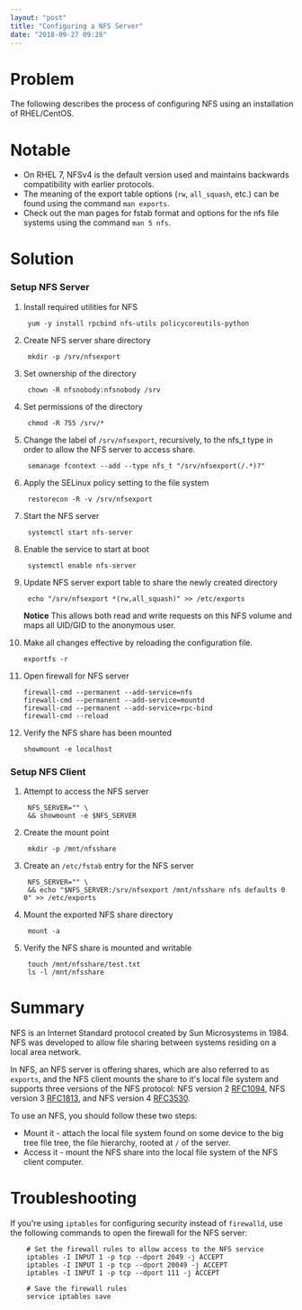 ```yaml
---
layout: "post"
title: "Configuring a NFS Server"
date: "2018-09-27 09:28"
---
```


# Problem

The following describes the process of configuring NFS using an installation of RHEL/CentOS.

# Notable

* On RHEL 7, NFSv4 is the default version used and maintains backwards compatibility with earlier protocols.
* The meaning of the export table options (`rw`, `all_squash`, etc.) can be found using the command `man exports`.
* Check out the man pages for fstab format and options for the nfs file systems using the command `man 5 nfs`.

# Solution

### Setup NFS Server

1. Install required utilities for NFS

        yum -y install rpcbind nfs-utils policycoreutils-python

2. Create NFS server share directory

        mkdir -p /srv/nfsexport

3. Set ownership of the directory

        chown -R nfsnobody:nfsnobody /srv

4. Set permissions of the directory

        chmod -R 755 /srv/*

5. Change the label of `/srv/nfsexport`, recursively, to the nfs_t type in order to allow the NFS server to access share.

        semanage fcontext --add --type nfs_t "/srv/nfsexport(/.*)?"

6. Apply the SELinux policy setting to the file system

        restorecon -R -v /srv/nfsexport

7. Start the NFS server

        systemctl start nfs-server

8. Enable the service to start at boot

        systemctl enable nfs-server

9. Update NFS server export table to share the newly created directory

        echo "/srv/nfsexport *(rw,all_squash)" >> /etc/exports

    **Notice** This allows both read and write requests on this NFS volume and maps all UID/GID to the anonymous user.

10. Make all changes effective by reloading the configuration file.

        exportfs -r

11. Open firewall for NFS server

        firewall-cmd --permanent --add-service=nfs
        firewall-cmd --permanent --add-service=mountd
        firewall-cmd --permanent --add-service=rpc-bind
        firewall-cmd --reload

12. Verify the NFS share has been mounted

        showmount -e localhost

### Setup NFS Client

1. Attempt to access the NFS server

        NFS_SERVER="" \
        && showmount -e $NFS_SERVER

2. Create the mount point

        mkdir -p /mnt/nfsshare

3. Create an `/etc/fstab` entry for the NFS server

        NFS_SERVER="" \
        && echo "$NFS_SERVER:/srv/nfsexport /mnt/nfsshare nfs defaults 0 0" >> /etc/exports

4. Mount the exported NFS share directory

        mount -a

5. Verify the NFS share is mounted and writable

        touch /mnt/nfsshare/test.txt
        ls -l /mnt/nfsshare

# Summary

NFS is an Internet Standard protocol created by Sun Microsystems in 1984. NFS was developed to allow file sharing between systems residing on a local area network.

In NFS, an NFS server is offering shares, which are also referred to as `exports`, and the NFS client mounts the share to it's local file system and supports three versions of the NFS protocol: NFS version 2 [RFC1094](https://tools.ietf.org/html/rfc1094), NFS version 3 [RFC1813](https://tools.ietf.org/html/rfc1813), and NFS version 4 [RFC3530](https://tools.ietf.org/html/rfc3530).

To use an NFS, you should follow these two steps:

-   Mount it - attach the local file system found on some device to the big tree file tree, the file hierarchy, rooted at `/` of the server.
-   Access it - mount the NFS share into the local file system of the NFS client computer.

# Troubleshooting

If you're using `iptables` for configuring security instead of `firewalld`, use the following commands to open the firewall for the NFS server:

        # Set the firewall rules to allow access to the NFS service
        iptables -I INPUT 1 -p tcp --dport 2049 -j ACCEPT
        iptables -I INPUT 1 -p tcp --dport 20049 -j ACCEPT
        iptables -I INPUT 1 -p tcp --dport 111 -j ACCEPT

        # Save the firewall rules
        service iptables save

